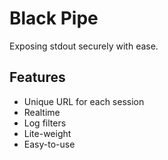# Black Pipe
Exposing stdout securely with ease.

## Features

* Unique URL for each session
* Realtime
* Log filters
* Lite-weight
* Easy-to-use
